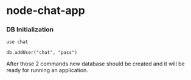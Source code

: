 # node-chat-app
### DB Initialization

`use chat`

`db.addUser("chat", "pass")`

After those 2 commands new database should be created and it will be ready for running an application.